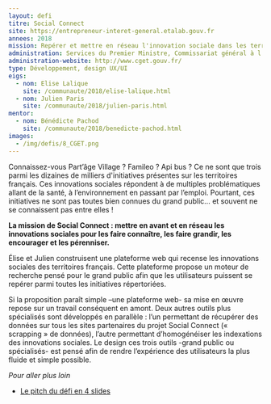 ```yaml
---
layout: defi
titre: Social Connect
site: https://entrepreneur-interet-general.etalab.gouv.fr
annees: 2018
mission: Repérer et mettre en réseau l'innovation sociale dans les territoires
administration: Services du Premier Ministre, Commissariat général à l'égalité des territoires, Carrefour des innovations sociales
administration-website: http://www.cget.gouv.fr/
type: Développement, design UX/UI
eigs:
  - nom: Elise Lalique
    site: /communaute/2018/elise-lalique.html
  - nom: Julien Paris
    site: /communaute/2018/julien-paris.html
mentor:
  - nom: Bénédicte Pachod
    site: /communaute/2018/benedicte-pachod.html
images:
  - /img/defis/8_CGET.png
---
```


Connaissez-vous Part’âge Village ? Famileo ? Api bus ? Ce ne sont que
trois parmi les dizaines de milliers d'initiatives présentes sur les
territoires français. Ces innovations sociales répondent à de multiples
problématiques allant de la santé, à l’environnement en passant par
l’emploi. Pourtant, ces initiatives ne sont pas toutes bien connues
du grand public… et souvent ne se connaissent pas entre elles !

**La mission de Social Connect : mettre en avant et en réseau les
innovations sociales pour les faire connaître, les faire grandir, les
encourager et les pérenniser.**

Élise et Julien construisent une plateforme web qui recense les
innovations sociales des territoires français. Cette plateforme propose
un moteur de recherche pensé pour le grand public afin que les
utilisateurs puissent se repérer parmi toutes les initiatives répertoriées.

Si la proposition paraît simple –une plateforme web- sa mise en œuvre
repose sur un travail conséquent en amont. Deux autres outils plus
spécialisés sont développés en parallèle : l’un permettant de récupérer
des données sur tous les sites partenaires du projet Social Connect
(« scrapping » de données), l’autre permettant d’homogénéiser les
indexations des innovations sociales. Le design ces trois outils
-grand public ou spécialisés- est pensé afin de rendre l’expérience
des utilisateurs la plus fluide et simple possible.

_Pour aller plus loin_

* [Le pitch du défi en 4 slides](https://www.slideshare.net/Etalab/eig-promo-2-prsentation-du-dfi-socialconnect/1)
